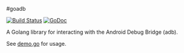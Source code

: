 #goadb

[![Build Status](https://travis-ci.org/zach-klippenstein/goadb.svg?branch=master)](https://travis-ci.org/zach-klippenstein/goadb)
[![GoDoc](https://godoc.org/github.com/drtechco/goadb?status.svg)](https://godoc.org/github.com/drtechco/goadb)

A Golang library for interacting with the Android Debug Bridge (adb).

See [demo.go](cmd/demo/demo.go) for usage.
